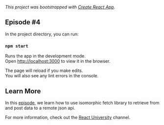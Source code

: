*This project was bootstrapped with [Create React App](https://github.com/facebook/create-react-app).*

## Episode #4

In the project directory, you can run:

### `npm start`

Runs the app in the development mode.<br>
Open [http://localhost:3000](http://localhost:3000) to view it in the browser.

The page will reload if you make edits.<br>
You will also see any lint errors in the console.

## Learn More

In this [episode](https://www.youtube.com/watch?v=7Rmgkx0tUf4&t=1227s), we learn how to use isomorphic fetch library to retrieve from and post data to a remote json api.

For more information, check out the [React University](https://www.youtube.com/channel/UCx4a8EMmXx-6RuJlyAKASoQ) channel.